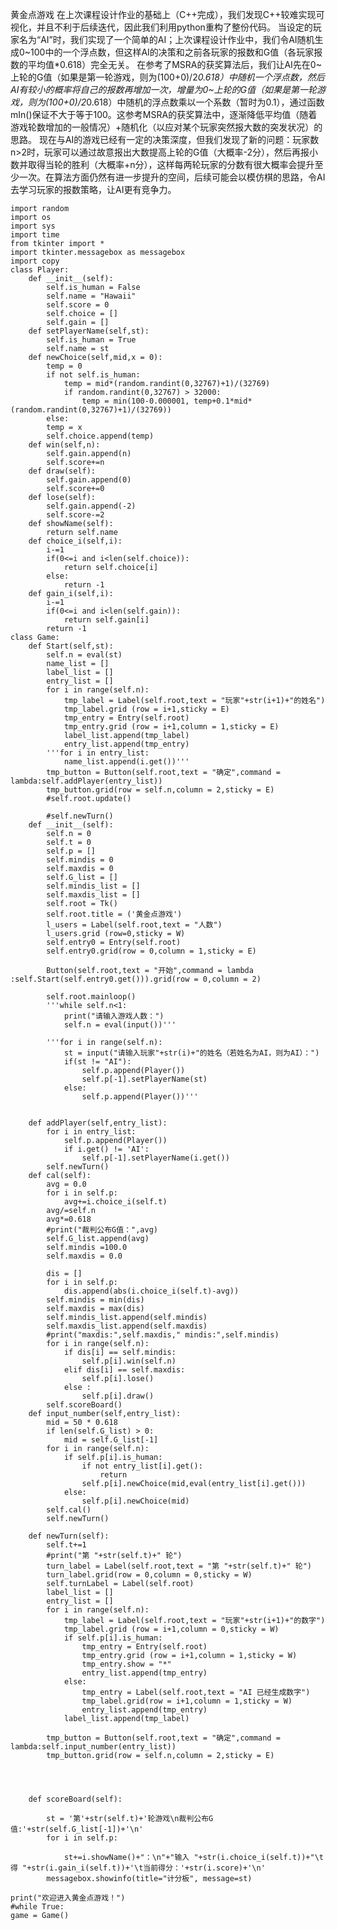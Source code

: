 黄金点游戏
在上次课程设计作业的基础上（C++完成），我们发现C++较难实现可视化，并且不利于后续迭代，因此我们利用python重构了整份代码。
当设定的玩家名为“AI”时，我们实现了一个简单的AI；上次课程设计作业中，我们令AI随机生成0~100中的一个浮点数，但这样AI的决策和之前各玩家的报数和G值（各玩家报数的平均值*0.618）完全无关。
在参考了MSRA的获奖算法后，我们让AI先在0~上轮的G值（如果是第一轮游戏，则为(100+0)/2*0.618）中随机一个浮点数，然后AI有较小的概率将自己的报数再增加一次，增量为0~上轮的G值（如果是第一轮游戏，则为(100+0)/2*0.618）中随机的浮点数乘以一个系数（暂时为0.1），通过函数mIn()保证不大于等于100。这参考MSRA的获奖算法中，逐渐降低平均值（随着游戏轮数增加的一般情况）+随机化（以应对某个玩家突然报大数的突发状况）的思路。
现在与AI的游戏已经有一定的决策深度，但我们发现了新的问题：玩家数n>2时，玩家可以通过故意报出大数提高上轮的G值（大概率-2分），然后再报小数并取得当轮的胜利（大概率+n分），这样每两轮玩家的分数有很大概率会提升至少一次。在算法方面仍然有进一步提升的空间，后续可能会以模仿棋的思路，令AI去学习玩家的报数策略，让AI更有竞争力。

>
    import random
    import os
    import sys
    import time
    from tkinter import *
    import tkinter.messagebox as messagebox
    import copy
    class Player:
        def __init__(self):
            self.is_human = False
            self.name = "Hawaii"
            self.score = 0
            self.choice = []
            self.gain = []
        def setPlayerName(self,st):
            self.is_human = True
            self.name = st
        def newChoice(self,mid,x = 0):
            temp = 0
            if not self.is_human:
                temp = mid*(random.randint(0,32767)+1)/(32769)
                if random.randint(0,32767) > 32000:
                    temp = min(100-0.000001, temp+0.1*mid*(random.randint(0,32767)+1)/(32769))
            else:
            temp = x
            self.choice.append(temp)
        def win(self,n):
            self.gain.append(n)
            self.score+=n
        def draw(self):
            self.gain.append(0)
            self.score+=0
        def lose(self):
            self.gain.append(-2)
            self.score-=2
        def showName(self):
            return self.name
        def choice_i(self,i):
            i-=1
            if(0<=i and i<len(self.choice)):
                return self.choice[i]
            else:
                return -1
        def gain_i(self,i):
            i-=1
            if(0<=i and i<len(self.gain)):
                return self.gain[i]
            return -1
    class Game:
        def Start(self,st):
            self.n = eval(st)
            name_list = []
            label_list = []
            entry_list = []
            for i in range(self.n):
                tmp_label = Label(self.root,text = "玩家"+str(i+1)+"的姓名")
                tmp_label.grid (row = i+1,sticky = E)
                tmp_entry = Entry(self.root)
                tmp_entry.grid (row = i+1,column = 1,sticky = E)
                label_list.append(tmp_label)
                entry_list.append(tmp_entry)
            '''for i in entry_list:
                name_list.append(i.get())'''
            tmp_button = Button(self.root,text = "确定",command = lambda:self.addPlayer(entry_list))
            tmp_button.grid(row = self.n,column = 2,sticky = E)
            #self.root.update()

            #self.newTurn()
        def __init__(self):
            self.n = 0
            self.t = 0
            self.p = []
            self.mindis = 0
            self.maxdis = 0
            self.G_list = []
            self.mindis_list = []
            self.maxdis_list = []
            self.root = Tk()
            self.root.title = ('黄金点游戏')
            l_users = Label(self.root,text = "人数")
            l_users.grid (row=0,sticky = W)
            self.entry0 = Entry(self.root)
            self.entry0.grid(row = 0,column = 1,sticky = E)
            
            Button(self.root,text = "开始",command = lambda :self.Start(self.entry0.get())).grid(row = 0,column = 2)
            
            self.root.mainloop()
            '''while self.n<1:
                print("请输入游戏人数：")
                self.n = eval(input())'''
            
            '''for i in range(self.n):
                st = input("请输入玩家"+str(i)+"的姓名（若姓名为AI，则为AI）：")
                if(st != "AI"):
                    self.p.append(Player())
                    self.p[-1].setPlayerName(st)
                else:
                    self.p.append(Player())'''
                
            
        def addPlayer(self,entry_list):
            for i in entry_list:
                self.p.append(Player())
                if i.get() != 'AI':
                    self.p[-1].setPlayerName(i.get())
            self.newTurn()
        def cal(self):
            avg = 0.0
            for i in self.p:
                avg+=i.choice_i(self.t)
            avg/=self.n
            avg*=0.618
            #print("裁判公布G值：",avg)
            self.G_list.append(avg)
            self.mindis =100.0
            self.maxdis = 0.0
            
            dis = []
            for i in self.p:
                dis.append(abs(i.choice_i(self.t)-avg))
            self.mindis = min(dis)
            self.maxdis = max(dis)
            self.mindis_list.append(self.mindis)
            self.maxdis_list.append(self.maxdis)
            #print("maxdis:",self.maxdis," mindis:",self.mindis)
            for i in range(self.n):
                if dis[i] == self.mindis:
                    self.p[i].win(self.n)
                elif dis[i] == self.maxdis:
                    self.p[i].lose()
                else :
                    self.p[i].draw()
            self.scoreBoard()
        def input_number(self,entry_list):
            mid = 50 * 0.618
            if len(self.G_list) > 0:
                mid = self.G_list[-1]
            for i in range(self.n):
                if self.p[i].is_human:
                    if not entry_list[i].get():
                        return
                    self.p[i].newChoice(mid,eval(entry_list[i].get()))
                else:
                    self.p[i].newChoice(mid)
            self.cal()
            self.newTurn()
                
        def newTurn(self):
            self.t+=1
            #print("第 "+str(self.t)+" 轮")
            turn_label = Label(self.root,text = "第 "+str(self.t)+" 轮")
            turn_label.grid(row = 0,column = 0,sticky = W)
            self.turnLabel = Label(self.root)
            label_list = []
            entry_list = []
            for i in range(self.n):
                tmp_label = Label(self.root,text = "玩家"+str(i+1)+"的数字")
                tmp_label.grid (row = i+1,column = 0,sticky = W)
                if self.p[i].is_human:
                    tmp_entry = Entry(self.root)
                    tmp_entry.grid (row = i+1,column = 1,sticky = W)
                    tmp_entry.show = "*"
                    entry_list.append(tmp_entry)
                else:
                    tmp_entry = Label(self.root,text = "AI 已经生成数字")
                    tmp_label.grid(row = i+1,column = 1,sticky = W)
                    entry_list.append(tmp_entry)
                label_list.append(tmp_label)
                    
            tmp_button = Button(self.root,text = "确定",command = lambda:self.input_number(entry_list))
            tmp_button.grid(row = self.n,column = 2,sticky = E)

        
            
            
        def scoreBoard(self):
            
            st = '第'+str(self.t)+'轮游戏\n裁判公布G值:'+str(self.G_list[-1])+'\n'
            for i in self.p:
                
                st+=i.showName()+"：\n"+"输入 "+str(i.choice_i(self.t))+"\t得 "+str(i.gain_i(self.t))+'\t当前得分：'+str(i.score)+'\n'           
            messagebox.showinfo(title="计分板", message=st)
            
    print("欢迎进入黄金点游戏！")
    #while True:
    game = Game()
        
            
